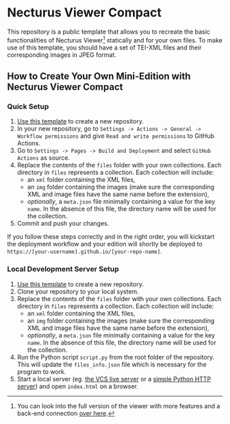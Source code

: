 # Necturus Viewer Compact

This repository is a public template that allows you to recreate the basic functionalities of Necturus Viewer[^1] statically and for your own files. To make use of this template, you should have a set of TEI-XML files and their corresponding images in JPEG format.

## How to Create Your Own Mini-Edition with Necturus Viewer Compact

### Quick Setup

1. [Use this template](https://github.com/new?template_name=Necturus-Viewer-Compact&template_owner=eXtant-CMG) to create a new repository.
2. In your new repository, go to `Settings -> Actions -> General -> Workflow permissions` and give `Read and write permissions` to GitHub Actions.
3. Go to `Settings -> Pages -> Build and Deployment` and select `GitHub Actions` as source.
4. Replace the contents of the `files` folder with your own collections. Each directory in `files` represents a collection. Each collection will include:
   -  an `xml` folder containing the XML files,
   -  an `img` folder containing the images (make sure the corresponding XML and image files have the same name before the extension),
   -  *optionally*, a `meta.json` file minimally containing a value for the key `name`. In the absence of this file, the directory name will be used for the collection.
5. Commit and push your changes.

If you follow these steps correctly and in the right order, you will kickstart the deployment workflow and your edition will shortly be deployed to `https://[your-username].github.io/[your-repo-name]`.

### Local Development Server Setup

1. [Use this template](https://github.com/new?template_name=Necturus-Viewer-Compact&template_owner=eXtant-CMG) to create a new repository.
2. Clone your repository to your local system.
4. Replace the contents of the `files` folder with your own collections. Each directory in `files` represents a collection. Each collection will include:
   -  an `xml` folder containing the XML files,
   -  an `img` folder containing the images (make sure the corresponding XML and image files have the same name before the extension),
   -  *optionally*, a `meta.json` file minimally containing a value for the key `name`. In the absence of this file, the directory name will be used for the collection.
4. Run the Python script `script.py` from the root folder of the repository. This will update the `files_info.json` file which is necessary for the program to work.
5. Start a local server (eg. [the VCS live server](https://marketplace.visualstudio.com/items?itemName=ritwickdey.LiveServer) or a [simple Python HTTP server](https://realpython.com/python-http-server/)) and open `index.html` on a browser. 

[^1]: You can look into the full version of the viewer with more features and a back-end connection [over here](https://github.com/NoonShin/Necturus-Viewer).

